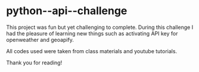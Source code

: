 # python--api--challenge

This project was fun but yet challenging to complete. During this challenge I had the pleasure of learning new things such as activating API key for openweather and geoapify. 

All codes used were taken from class materials and youtube tutorials. 

Thank you for reading! 
